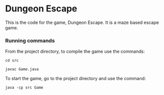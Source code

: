 # Dungeon Escape
This is the code for the game, Dungeon Escape. It is a maze based escape game.

### Running commands
From the project directory, to compile the game use the commands:
~~~~
cd src

javac Game.java
~~~~~~~~ 

To start the game, go to the project directory and use the command:
~~~~
java -cp src Game
~~~~~~~~ 
